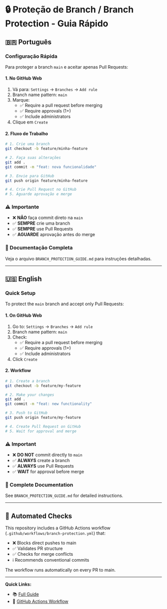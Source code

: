 # 🔒 Proteção de Branch / Branch Protection - Guia Rápido

## 🇧🇷 Português

### Configuração Rápida

Para proteger a branch `main` e aceitar apenas Pull Requests:

#### 1. No GitHub Web
1. Vá para: `Settings` → `Branches` → `Add rule`
2. Branch name pattern: `main`
3. Marque:
   - ✅ Require a pull request before merging
   - ✅ Require approvals (1+)
   - ✅ Include administrators
4. Clique em `Create`

#### 2. Fluxo de Trabalho

```bash
# 1. Crie uma branch
git checkout -b feature/minha-feature

# 2. Faça suas alterações
git add .
git commit -m "feat: nova funcionalidade"

# 3. Envie para GitHub
git push origin feature/minha-feature

# 4. Crie Pull Request no GitHub
# 5. Aguarde aprovação e merge
```

### ⚠️ Importante

- ❌ **NÃO** faça commit direto na `main`
- ✅ **SEMPRE** crie uma branch
- ✅ **SEMPRE** use Pull Requests
- ✅ **AGUARDE** aprovação antes do merge

### 📖 Documentação Completa

Veja o arquivo `BRANCH_PROTECTION_GUIDE.md` para instruções detalhadas.

---

## 🇺🇸 English

### Quick Setup

To protect the `main` branch and accept only Pull Requests:

#### 1. On GitHub Web
1. Go to: `Settings` → `Branches` → `Add rule`
2. Branch name pattern: `main`
3. Check:
   - ✅ Require a pull request before merging
   - ✅ Require approvals (1+)
   - ✅ Include administrators
4. Click `Create`

#### 2. Workflow

```bash
# 1. Create a branch
git checkout -b feature/my-feature

# 2. Make your changes
git add .
git commit -m "feat: new functionality"

# 3. Push to GitHub
git push origin feature/my-feature

# 4. Create Pull Request on GitHub
# 5. Wait for approval and merge
```

### ⚠️ Important

- ❌ **DO NOT** commit directly to `main`
- ✅ **ALWAYS** create a branch
- ✅ **ALWAYS** use Pull Requests
- ✅ **WAIT** for approval before merge

### 📖 Complete Documentation

See `BRANCH_PROTECTION_GUIDE.md` for detailed instructions.

---

## 🤖 Automated Checks

This repository includes a GitHub Actions workflow (`.github/workflows/branch-protection.yml`) that:

- ❌ Blocks direct pushes to main
- ✅ Validates PR structure
- ✅ Checks for merge conflicts
- ℹ️ Recommends conventional commits

The workflow runs automatically on every PR to main.

---

**Quick Links:**
- 📚 [Full Guide](BRANCH_PROTECTION_GUIDE.md)
- 🔧 [GitHub Actions Workflow](.github/workflows/branch-protection.yml)
